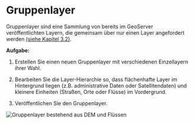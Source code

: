 # Gruppenlayer

Gruppenlayer sind eine Sammlung von bereits im GeoServer veröffentlichten Layern, die gemeinsam über nur einen Layer angefordert werden [(siehe Kapitel 3.2)](../ui/data/README.md#gruppenlayer).

**Aufgabe:**

1. Erstellen Sie einen neuen Gruppenlayer mit verschiedenen Einzellayern ihrer Wahl.

2. Bearbeiten Sie die Layer-Hierarchie so, dass flächenhafte Layer im Hintergrund liegen (z.B. administrative Daten oder Satellitendaten)
und kleinere Einheiten (Straßen, Orte oder Flüsse) im Vordergrund.

3. Veröffentlichen Sie den Gruppenlayer.

![Gruppenlayer bestehend aus DEM und Flüssen](../assets/grouplayer1.png)

